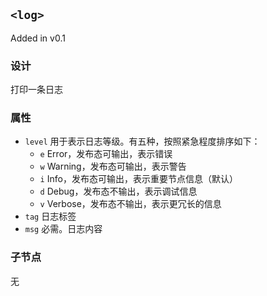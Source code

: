 ## `<log>`

Added in v0.1

### 设计

打印一条日志

### 属性

- `level` 用于表示日志等级。有五种，按照紧急程度排序如下：
  - `e` Error，发布态可输出，表示错误
  - `w` Warning，发布态可输出，表示警告
  - `i` Info，发布态可输出，表示重要节点信息（默认）
  - `d` Debug，发布态不输出，表示调试信息
  - `v` Verbose，发布态不输出，表示更冗长的信息
- `tag` 日志标签
- `msg` 必需。日志内容

### 子节点

无